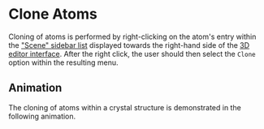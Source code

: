 # Clone Atoms

Cloning of atoms is performed by right-clicking on the atom's entry within the ["Scene" sidebar list](../edit.md#3.-scene) displayed towards the right-hand side of the [3D editor interface](../edit.md). After the right click, the user should then select the `Clone` option within the resulting menu.

## Animation

The cloning of atoms within a crystal structure is demonstrated in the following animation.

<img data-gifffer="/images/materials-designer/ViewerViewAuto.gif" />
